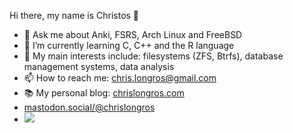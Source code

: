 Hi there, my name is Christos 👋
- 💬 Ask me about Anki, FSRS, Arch Linux and FreeBSD
- 🌱 I’m currently learning C, C++ and the R language
- 🔭 My main interests include: filesystems (ZFS, Btrfs), database management systems, data analysis
- 📫 How to reach me: chris.longros@gmail.com
- 📚 My personal blog: [chrislongros.com](https://chrislongros.com/)
- [mastodon.social/@chrislongros](https://mastodon.social/@chrislongros)
- ![](https://komarev.com/ghpvc/?username=chrislongros)
<!--
**chrislongros/chrislongros** is a ✨ _special_ ✨ repository because its `README.md` (this file) appears on your GitHub profile.

Here are some ideas to get you started:

- 🔭 I’m currently working on ...
- 👯 I’m looking to collaborate on ...
- 🤔 I’m looking for help with ...
- 😄 Pronouns: ...
- ⚡ Fun fact: ...
-->
